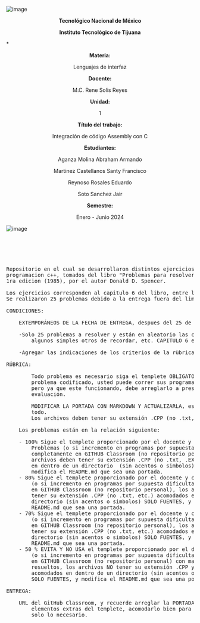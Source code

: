 ![image](https://github.com/tectijuana/24b2expot2arm32-ensambladores/assets/158227857/4c61579d-91ab-4b21-bd82-a89fb89cac11)



**<p align=center>Tecnológico Nacional de México**</p>
	
**<p align=center>Instituto Tecnológico de Tijuana**</p>

***<p align=center> Materia: </p>**

<p align=center> Lenguajes de interfaz </p>


**<p align=center> Docente: </p>**
<p align=center> M.C. Rene Solis Reyes </p>

**<p align=center> Unidad: </p>**
<p align=center> 1 </p>

**<p align=center> Título del trabajo: </p>**
<p align=center> Integración de código Assembly con C</p>

**<p align=center> Estudiantes: </p>**
<p align=center> Aganza Molina Abraham Armando </p>
<p align=center> Martinez Castellanos Santy Francisco </p>
<p align=center> Reynoso Rosales Eduardo </p>
<p align=center> Soto Sanchez Jair</p>

**<p align=center> Semestre:</p>**
<p align=center> Enero - Junio 2024</p>
	


![image](https://github.com/tectijuana/24b2expot2arm32-ensambladores/assets/158227857/154419d6-3644-46f0-83c2-200c69066357)



<pre>

	<p align=left>

Repositorio en el cual se desarrollaron distintos ejercicios en el lenguaje de 
programacion c++, tomados del libro "Problemas para resolver con computadora" 
1ra edicion (1985), por el autor Donald D. Spencer. 

Los ejercicios corresponden al capitulo 6 del libro, entre las paginas 77 a 86.
Se realizaron 25 problemas debido a la entrega fuera del limite de tiempo.

CONDICIONES:

	EXTEMPORÁNEOS DE LA FECHA DE ENTREGA, despues del 25 de marzo y 1 segundo:

	-Solo 25 problemas a resolver y están en aleatorio las condiciones de uso, 
		algunos simples otros de recordar, etc. CAPITULO 6 en adelante.

	-Agregar las indicaciones de los criterios de la rùbrica
	
RÚBRICA:

        Todo problema es necesario siga el templete OBLIGATORIO para entregar el 
		problema codificado, usted puede correr sus programas con su estilo 
		pero ya que este funcionando, debe arreglarlo a presentación para su 
		evaluación.

        MODIFICAR LA PORTADA CON MARKDOWN Y ACTUALIZARLA, esta libre de cambiar 
		todo.
        Los archivos deben tener su extensión .CPP (no .txt, etc.)

	Los problemas están en la relación siguiente:
	
	- 100% Sigue el templete proporcionado por el docente y corren 10 
		Problemas (o si incremento en programas por supuesta dificultad) 
		completamente en GITHUB Classroom (no repositorio personal),  los 
		archivos deben tener su extensión .CPP (no .txt, .EXE, etc.) acomodados 
		en dentro de un directorio  (sin acentos o simbolos) SOLO FUENTES, y 
		modifica el README.md que sea una portada.
	- 80% Sigue el templete proporcionado por el docente y corre 8 Problemas 
		(o si incremento en programas por supuesta dificultad) completamente 
		en GITHUB Classroom (no repositorio personal), los archivos deben 
		tener su extensión .CPP (no .txt, etc.) acomodados en dentro de un 
		directorio (sin acentos o simbolos) SOLO FUENTES, y modifica el 
		README.md que sea una portada.
	- 70% Sigue el templete proporcionado por el docente y corre 7 Problemas 
		(o si incremento en programas por supuesta dificultad) completamente 
		en GITHUB Classroom (no repositorio personal), los archivos deben 
		tener su extensión .CPP (no .txt, etc.) acomodados en dentro de un 
		directorio (sin acentos o simbolos) SOLO FUENTES, y modifica el 
		README.md que sea una portada.
	- 50 % EVITA Y NO USA el templete proporcionado por el docente sus Problemas 
		(o si incremento en programas por supuesta dificultad) completamente 
		en GITHUB Classroom (no repositorio personal) con mas de 7 problemas 
		resueltos, los archivos NO tener su extensión .CPP y  puede o no estar 
		acomodados en dentro de un directorio (sin acentos o simbolos) 
		SOLO FUENTES, y modifica el README.md que sea una portada.

ENTREGA:

	URL del GitHub Classroom, y recuerde arreglar la PORTADA, quitar todos los 
		elementos extras del templete, acomodarlo bien para su presentación 
		solo lo necesario.

	</p>

</pre>
